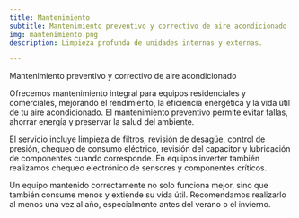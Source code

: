 ```yaml
---
title: Mantenimiento
subtitle: Mantenimiento preventivo y correctivo de aire acondicionado
img: mantenimiento.png
description: Limpieza profunda de unidades internas y externas.

---
```




Mantenimiento preventivo y correctivo de aire acondicionado

Ofrecemos mantenimiento integral para equipos residenciales y comerciales, mejorando el rendimiento, la eficiencia energética y la vida útil de tu aire acondicionado. El mantenimiento preventivo permite evitar fallas, ahorrar energía y preservar la salud del ambiente.

El servicio incluye limpieza de filtros, revisión de desagüe, control de presión, chequeo de consumo eléctrico, revisión del capacitor y lubricación de componentes cuando corresponde. En equipos inverter también realizamos chequeo electrónico de sensores y componentes críticos.

Un equipo mantenido correctamente no solo funciona mejor, sino que también consume menos y extiende su vida útil. Recomendamos realizarlo al menos una vez al año, especialmente antes del verano o el invierno.